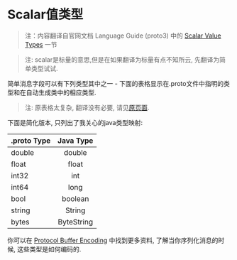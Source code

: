 Scalar值类型
================

> 注：内容翻译自官网文档 Language Guide (proto3) 中的 [Scalar Value Types](https://developers.google.com/protocol-buffers/docs/proto3#scalar) 一节

> 注: scalar是标量的意思,但是在如果翻译为标量有点不知所云, 先翻译为简单类型试试.

简单消息字段可以有下列类型其中之一 - 下面的表格显示在.proto文件中指明的类型和在自动生成类中的相应类型.

> 注: 原表格太复杂, 翻译没有必要, 请见[原页面](https://developers.google.com/protocol-buffers/docs/proto3#scalar).

下面是简化版本, 只列出了我关心的java类型映射:

| .proto Type   | Java Type     |
| ------------- |:-------------:|
| double        | double 		|
| float         | float      	|
| int32			| int 	        |
| int64			| long 	        |
| bool			| boolean       |
| string		| String        |
| bytes			| ByteString    |

你可以在 [Protocol Buffer Encoding](../encoding.md) 中找到更多资料, 了解当你序列化消息的时候, 这些类型是如何编码的.
